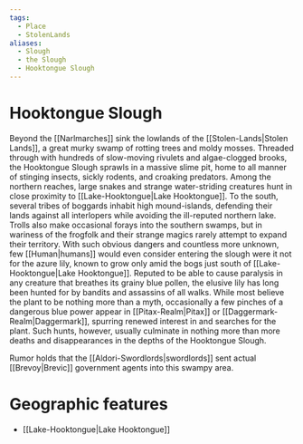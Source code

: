 ```yaml
---
tags:
  - Place
  - StolenLands
aliases:
  - Slough
  - the Slough
  - Hooktongue Slough
---
```

# Hooktongue Slough
Beyond the [[Narlmarches]] sink the lowlands of the [[Stolen-Lands|Stolen Lands]], a great murky swamp of rotting trees and moldy mosses. Threaded through with hundreds of slow-moving rivulets and algae-clogged brooks, the Hooktongue Slough sprawls in a massive slime pit, home to all manner of stinging insects, sickly rodents, and croaking predators. Among the northern reaches, large snakes and strange water-striding creatures hunt in close proximity to [[Lake-Hooktongue|Lake Hooktongue]]. To the south, several tribes of boggards inhabit high mound-islands, defending their lands against all interlopers while avoiding the ill-reputed northern lake. Trolls also make occasional forays into the southern swamps, but in wariness of the frogfolk and their strange magics rarely attempt to expand their territory. With such obvious dangers and countless more unknown, few [[Human|humans]] would even consider entering the slough were it not for the azure lily, known to grow only amid the bogs just south of [[Lake-Hooktongue|Lake Hooktongue]]. Reputed to be able to cause paralysis in any creature that breathes its grainy blue pollen, the elusive lily has long been hunted for by bandits and assassins of all walks. While most believe the plant to be nothing more than a myth, occasionally a few pinches of a dangerous blue power appear in [[Pitax-Realm|Pitax]] or [[Daggermark-Realm|Daggermark]], spurring renewed interest in and searches for the plant. Such hunts, however, usually culminate in nothing more than more deaths and disappearances in the depths of the Hooktongue Slough.

Rumor holds that the [[Aldori-Swordlords|swordlords]] sent actual [[Brevoy|Brevic]] government agents into this swampy area.
# Geographic features 
* [[Lake-Hooktongue|Lake Hooktongue]]